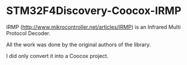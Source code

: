 STM32F4Discovery-Coocox-IRMP
============================

IRMP (http://www.mikrocontroller.net/articles/IRMP) is an Infrared Multi Protocol Decoder.

All the work was done by the original authors of the library.

I did only convert it into a Coocox project.